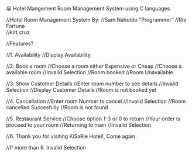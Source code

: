 :grinning:   Hotel Mangement Room Management System using C languages



//Hotel Room Management System By:
//Sam Nahutdo "Programmer"
//Rie Fortuna  
//kirt cruz

//Features?

//1. Availability
//Display Availability

//2. Book a room
//Choose a room either Expensive or Cheap
//Choose a available room
//Invalid Selection
//Room booked
//Room Unavailable

//3. Show Customer Details
//Enter room number to see details
//Invalid Selection
//Display Customer Details
//Room is not booked yet

//4. Cancellation
//Enter room Number to cancel
//Invalid Selection
//Room cancelled Succesfully
//Room is not found

//5. Restaurant Service
//Choose option 1-3 or 0 to return
//Your order is proceed to your room
//Returning to main
//Invalid Selection

//6. Thank you for visiting KiSaRie Hotel!, Come again.

//If more than 6. Invalid Selection
